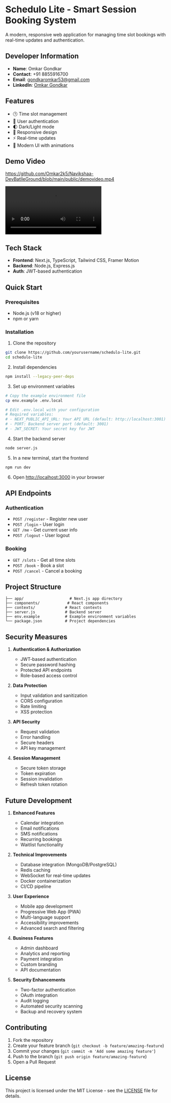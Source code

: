 # Schedulo Lite - Smart Session Booking System

A modern, responsive web application for managing time slot bookings with real-time updates and authentication.

## Developer Information
- **Name**: Omkar Gondkar
- **Contact**: +91 8855916700
- **Email**: gondkaromkar53@gmail.com
- **LinkedIn**: [Omkar Gondkar](https://linkedin.com/in/og25)

## Features
- 🕒 Time slot management
- 🔐 User authentication
- 🌓 Dark/Light mode
- 📱 Responsive design
- ⚡ Real-time updates
- 🎨 Modern UI with animations

## Demo Video
https://github.com/Omkar2k5/Navikshaa-DevBatlleGround/blob/main/public/demovideo.mp4

![Demo Video](https://github.com/Omkar2k5/Navikshaa-DevBatlleGround/blob/main/public/demovideo.mp4)

## Tech Stack
- **Frontend**: Next.js, TypeScript, Tailwind CSS, Framer Motion
- **Backend**: Node.js, Express.js
- **Auth**: JWT-based authentication

## Quick Start

### Prerequisites
- Node.js (v18 or higher)
- npm or yarn

### Installation

1. Clone the repository
```bash
git clone https://github.com/yourusername/schedulo-lite.git
cd schedulo-lite
```

2. Install dependencies
```bash
npm install --legacy-peer-deps
```

3. Set up environment variables
```bash
# Copy the example environment file
cp env.example .env.local

# Edit .env.local with your configuration
# Required variables:
# - NEXT_PUBLIC_API_URL: Your API URL (default: http://localhost:3001)
# - PORT: Backend server port (default: 3001)
# - JWT_SECRET: Your secret key for JWT
```

4. Start the backend server
```bash
node server.js
```

5. In a new terminal, start the frontend
```bash
npm run dev
```

6. Open [http://localhost:3000](http://localhost:3000) in your browser

## API Endpoints

### Authentication
- `POST /register` - Register new user
- `POST /login` - User login
- `GET /me` - Get current user info
- `POST /logout` - User logout

### Booking
- `GET /slots` - Get all time slots
- `POST /book` - Book a slot
- `POST /cancel` - Cancel a booking

## Project Structure
```
├── app/                    # Next.js app directory
├── components/            # React components
├── contexts/             # React contexts
├── server.js             # Backend server
├── env.example           # Example environment variables
└── package.json          # Project dependencies
```

## Security Measures
1. **Authentication & Authorization**
   - JWT-based authentication
   - Secure password hashing
   - Protected API endpoints
   - Role-based access control

2. **Data Protection**
   - Input validation and sanitization
   - CORS configuration
   - Rate limiting
   - XSS protection

3. **API Security**
   - Request validation
   - Error handling
   - Secure headers
   - API key management

4. **Session Management**
   - Secure token storage
   - Token expiration
   - Session invalidation
   - Refresh token rotation

## Future Development
1. **Enhanced Features**
   - Calendar integration
   - Email notifications
   - SMS notifications
   - Recurring bookings
   - Waitlist functionality

2. **Technical Improvements**
   - Database integration (MongoDB/PostgreSQL)
   - Redis caching
   - WebSocket for real-time updates
   - Docker containerization
   - CI/CD pipeline

3. **User Experience**
   - Mobile app development
   - Progressive Web App (PWA)
   - Multi-language support
   - Accessibility improvements
   - Advanced search and filtering

4. **Business Features**
   - Admin dashboard
   - Analytics and reporting
   - Payment integration
   - Custom branding
   - API documentation

5. **Security Enhancements**
   - Two-factor authentication
   - OAuth integration
   - Audit logging
   - Automated security scanning
   - Backup and recovery system

## Contributing
1. Fork the repository
2. Create your feature branch (`git checkout -b feature/amazing-feature`)
3. Commit your changes (`git commit -m 'Add some amazing feature'`)
4. Push to the branch (`git push origin feature/amazing-feature`)
5. Open a Pull Request

## License
This project is licensed under the MIT License - see the [LICENSE](LICENSE) file for details. 